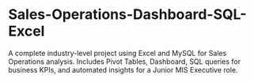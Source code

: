 # Sales-Operations-Dashboard-SQL-Excel
A complete industry-level project using Excel and MySQL for Sales Operations analysis. Includes Pivot Tables, Dashboard, SQL queries for business KPIs, and automated insights for a Junior MIS Executive role.
